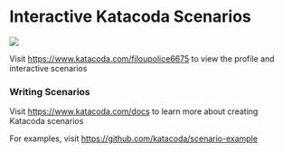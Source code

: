 # Interactive Katacoda Scenarios

[![](http://shields.katacoda.com/katacoda/filoupolice6675/count.svg)](https://www.katacoda.com/filoupolice6675 "Get your profile on Katacoda.com")

Visit https://www.katacoda.com/filoupolice6675 to view the profile and interactive scenarios

### Writing Scenarios
Visit https://www.katacoda.com/docs to learn more about creating Katacoda scenarios

For examples, visit https://github.com/katacoda/scenario-example
